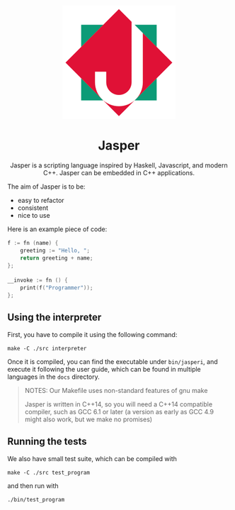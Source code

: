 <div align="center">
	<img width="256" src="img/JasperLogo.png" alt="Jasper Programming Language logo">

# Jasper

Jasper is a scripting language inspired by Haskell, Javascript, and modern C++. Jasper can be embedded in C++ applications.

</div>

The aim of Jasper is to be:

 - easy to refactor
 - consistent
 - nice to use

Here is an example piece of code:

```c++
f := fn (name) {
	greeting := "Hello, ";
	return greeting + name;
};

__invoke := fn () {
	print(f("Programmer"));
};
```

## Using the interpreter

First, you have to compile it using the following command:

```shell
make -C ./src interpreter
```

Once it is compiled, you can find the executable under `bin/jasperi`, and execute
it following the user guide, which can be found in multiple languages in the
`docs` directory.

> NOTES:
> Our Makefile uses non-standard features of gnu make
>
> Jasper is written in C++14, so you will need a C++14 compatible compiler, such
> as GCC 6.1 or later (a version as early as GCC 4.9 might also work, but we make
> no promises)

## Running the tests

We also have small test suite, which can be compiled with

```shell
make -C ./src test_program
```

and then run with

```shell
./bin/test_program
```
